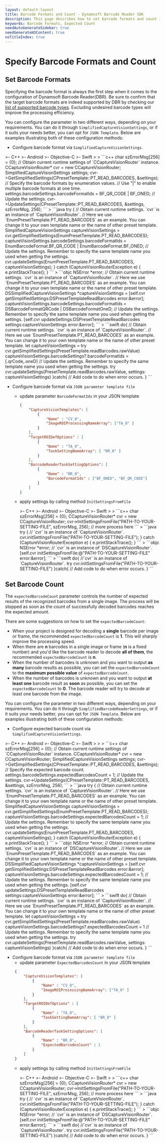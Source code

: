 ```yaml
---
layout: default-layout
title: Barcode Formats and Count - Dynamsoft Barcode Reader SDK
description: This page describes how to set barcode formats and count in Dynamsoft Barcode Reader SDK.
keywords: Barcode Formats, Expected Count
needAutoGenerateSidebar: true
needGenerateH3Content: true
noTitleIndex: true
---
```


# Specify Barcode Formats and Count

## Set Barcode Formats

Specifying the barcode format is always the first step when it comes to the configuration of Dynamsoft Barcode Reader(DBR). Be sure to confirm that the target barcode formats are indeed supported by DBR by checking our [list of supported barcode types](https://www.dynamsoft.com/barcode-types/). Excluding undesired barcode types will improve the processing efficiency. 

You can configure the parameter in two different ways, depending on your requirements. You can do it through `SimplifiedCaptureVisionSettings`, or if it suits your needs better, you can opt for `JSON Template`. Below are examples illustrating both of these configuration methods:

* Configure barcode format via `SimplifiedCaptureVisionSettings`.

<div class="sample-code-prefix template2"></div>
>- C++
>- Android
>- Objective-C
>- Swift
>
>
```c++
char szErrorMsg[256] = {0};
// Obtain current runtime settings of `CCaptureVisionRouter` instance.
CCaptureVisionRouter* cvr = new CCaptureVisionRouter;
SimplifiedCaptureVisionSettings settings;
cvr->GetSimplifiedSettings(CPresetTemplate::PT_READ_BARCODES, &settings);
// Specify the barcode formats by enumeration values.
// Use "|" to enable multiple barcode formats at one time.
settings.barcodeSettings.barcodeFormatIds = BF_QR_CODE | BF_ONED;
// Update the settings.
cvr->UpdateSettings(CPresetTemplate::PT_READ_BARCODES, &settings, szErrorMsg, 256);
```
>
```java
try {
   // Obtain current runtime settings. `cvr` is an instance of `CaptureVisionRouter`.
   // Here we use `EnumPresetTemplate.PT_READ_BARCODES` as an example. You can change it to your own template name or the name of other preset template.
   SimplifiedCaptureVisionSettings captureVisionSettings = cvr.getSimplifiedSettings(EnumPresetTemplate.PT_READ_BARCODES);
   captureVisionSettings.barcodeSettings.barcodeFormatIds = EnumBarcodeFormat.BF_QR_CODE | EnumBarcodeFormat.BF_ONED;
   // Update the settings. Remember to specify the same template name you used when getting the settings.
   cvr.updateSettings(EnumPresetTemplate.PT_READ_BARCODES, captureVisionSettings);
} catch (CaptureVisionRouterException e) {
   e.printStackTrace();
}
```
>
```objc
NSError *error;
// Obtain current runtime settings. `cvr` is an instance of `CaptureVisionRouter`.
// Here we use `EnumPresetTemplate.PT_READ_BARCODES` as an example. You can change it to your own template name or the name of other preset template.
DSSimplifiedCaptureVisionSettings *captureVisionSettings = [self.cvr getSimplifiedSettings:DSPresetTemplateReadBarcodes error:&error];
captureVisionSettings.barcodeSettings.barcodeFormatIds = DSBarcodeFormatQRCode | DSBarcodeFormatOneD;
// Update the settings. Remember to specify the same template name you used when getting the settings.
[self.cvr updateSettings:DSPresetTemplateReadBarcodes settings:captureVisionSettings error:&error];
```
>
```swift
do{
   // Obtain current runtime settings. `cvr` is an instance of `CaptureVisionRouter`.
   // Here we use `EnumPresetTemplate.PT_READ_BARCODES` as an example. You can change it to your own template name or the name of other preset template.
   let captureVisionSettings = try cvr.getSimplifiedSettings(PresetTemplate.readBarcodes.rawValue)
   captureVisionSettings.barcodeSettings?.barcodeFormatIds = [.qrCode,.oneD]
   // Update the settings. Remember to specify the same template name you used when getting the settings.
   try cvr.updateSettings(PresetTemplate.readBarcodes.rawValue, settings: captureVisionSettings)
}catch{
   // Add code to do when error occurs.
}
```

* Configure barcode format via `JSON parameter template file`
  * update parameter `BarcodeFormatIds` in your JSON template
    ```json
    {
        "CaptureVisionTemplates": [
            {
                "Name" : "CV_0",
                "ImageROIProcessingNameArray": ["TA_0" ]
            }       
        ],
        "TargetROIDefOptions" : [
            {
                "Name" : "TA_0",
                "TaskSettingNameArray": [ "BR_0" ]
            }
        ],
        "BarcodeReaderTaskSettingOptions": [
            {
                "Name" : "BR_0",
                "BarcodeFormatIds" : ["BF_ONED", "BF_QR_CODE"]
            }
        ]
    }
    ```

  * apply settings by calling method `InitSettingsFromFile`

    <div class="sample-code-prefix template2"></div>
       >- C++
       >- Android
       >- Objective-C
       >- Swift
       >
    >
    ```c++
    char szErrorMsg[256] = {0};
    CCaptureVisionRouter* cvr = new CCaptureVisionRouter;
    cvr->InitSettingsFromFile("PATH-TO-YOUR-SETTING-FILE", szErrorMsg, 256);
    // more process here
    ```
    >
    ```java
    try {
       // `cvr` is an instance of `CaptureVisionRouter`.
       cvr.initSettingsFromFile("PATH-TO-YOUR-SETTING-FILE");
    } catch (CaptureVisionRouterException e) {
       e.printStackTrace();
    }
    ```
    >
    ```objc
    NSError *error;
    // `cvr` is an instance of `DSCaptureVisionRouter`.
    [self.cvr initSettingsFromFile:@"PATH-TO-YOUR-SETTING-FILE" error:&error];
    ```
    >
    ```swift
    do{
       //`cvr` is an instance of `CaptureVisionRouter`.
       try cvr.initSettingsFromFile("PATH-TO-YOUR-SETTING-FILE")
    }catch{
       // Add code to do when error occurs.
    }
    ```

## Set Barcode Count

The `expectedBarcodeCount` parameter controls the number of expected results of the recognized barcodes from a single image. The process will be stopped as soon as the count of successfully decoded barcodes reaches the expected amount.

There are some suggestions on how to set the `expectedBarcodeCount`:

- When your project is designed for decoding a **single** barcode per image or frame, the recommended `expectedBarcodeCount` is **1**. This will sharply improve the processing speed.
- When there are **n** barcodes in a single image or frame (**n** is a fixed number) and you'd like the barcode reader to decode **all of them**, the recommended `expectedBarcodeCount` is **n**.
- When the number of barcodes is unknown and you want to output **as many** barcode results as possible, you can set the `expectedBarcodeCount` to the **maximum possible value** of `expectedBarcodeCount`.
- When the number of barcodes is unknown and you want to output **at least one** barcode result as **soon** as possible, you can set the `expectedBarcodeCount` to **0**. The barcode reader will try to decode at least one barcode from the image.

You can configure the parameter in two different ways, depending on your requirements. You can do it through `SimplifiedBarcodeReaderSettings`, or if it suits your needs better, you can opt for `JSON Template`. Below are examples illustrating both of these configuration methods:

* Configure expected barcode count via `SimplifiedCaptureVisionSettings`.

<div class="sample-code-prefix template2"></div>
   >- C++
   >- Android
   >- Objective-C
   >- Swift
   >
>
>
```c++
char szErrorMsg[256] = {0};
// Obtain current runtime settings of `CCaptureVisionRouter` instance.
CCaptureVisionRouter* cvr = new CCaptureVisionRouter;
SimplifiedCaptureVisionSettings settings;
cvr->GetSimplifiedSettings(CPresetTemplate::PT_READ_BARCODES, &settings);
// Specify the expected barcode count.
settings.barcodeSettings.expectedBarcodesCount = 1;
// Update the settings.
cvr->UpdateSettings(CPresetTemplate::PT_READ_BARCODES, &settings, szErrorMsg, 256);
```
>
```java
try {
   // Obtain current runtime settings. `cvr` is an instance of `CaptureVisionRouter`.
   // Here we use `EnumPresetTemplate.PT_READ_BARCODES` as an example. You can change it to your own template name or the name of other preset template.
   SimplifiedCaptureVisionSettings captureVisionSettings = cvr.getSimplifiedSettings(EnumPresetTemplate.PT_READ_BARCODES);
   captureVisionSettings.barcodeSettings.expectedBarcodesCount = 1;
   // Update the settings. Remember to specify the same template name you used when getting the settings.
   cvr.updateSettings(EnumPresetTemplate.PT_READ_BARCODES, captureVisionSettings);
} catch (CaptureVisionRouterException e) {
   e.printStackTrace();
}
```
>
```objc
NSError *error;
// Obtain current runtime settings. `cvr` is an instance of `DSCaptureVisionRouter`.
// Here we use `EnumPresetTemplate.PT_READ_BARCODES` as an example. You can change it to your own template name or the name of other preset template.
DSSimplifiedCaptureVisionSettings *captureVisionSettings = [self.cvr getSimplifiedSettings:DSPresetTemplateReadBarcodes error:&error];
captureVisionSettings.barcodeSettings.expectedBarcodesCount = 1;
// Update the settings. Remember to specify the same template name you used when getting the settings.
[self.cvr updateSettings:DSPresetTemplateReadBarcodes settings:captureVisionSettings error:&error];
```
>
```swift
do{
   // Obtain current runtime settings. `cvr` is an instance of `CaptureVisionRouter`.
   // Here we use `EnumPresetTemplate.PT_READ_BARCODES` as an example. You can change it to your own template name or the name of other preset template.
   let captureVisionSettings = try cvr.getSimplifiedSettings(PresetTemplate.readBarcodes.rawValue)
   captureVisionSettings.barcodeSettings?.expectedBarcodesCount = 1
   // Update the settings. Remember to specify the same template name you used when getting the settings.
   try cvr.updateSettings(PresetTemplate.readBarcodes.rawValue, settings: captureVisionSettings)
}catch{
   // Add code to do when error occurs.
}
```

* Configure barcode format via `JSON parameter template file`
  * update parameter `ExpectedBarcodesCount` in your JSON template
   ```json
    {
        "CaptureVisionTemplates": [
            {
                "Name" : "CV_0",
                "ImageROIProcessingNameArray": ["TA_0" ]
            }       
        ],
        "TargetROIDefOptions" : [
            {
                "Name" : "TA_0",
                "TaskSettingNameArray": [ "BR_0" ]
            }
        ],
        "BarcodeReaderTaskSettingOptions": [
            {
                "Name" : "BR_0",
                "ExpectedBarcodesCount" : 1
            }
        ]
    }
   ```
  * apply settings by calling method `InitSettingsFromFile`

    <div class="sample-code-prefix template2"></div>
       >- C++
       >- Android
       >- Objective-C
       >- Swift
       >
    >
    ```c++
    char szErrorMsg[256] = {0};
    CCaptureVisionRouter* cvr = new CCaptureVisionRouter;
    cvr->InitSettingsFromFile("PATH-TO-YOUR-SETTING-FILE", szErrorMsg, 256);
    // more process here
    ```
    >
    ```java
    try {
       // `cvr` is an instance of `CaptureVisionRouter`.
       cvr.initSettingsFromFile("PATH-TO-YOUR-SETTING-FILE");
    } catch (CaptureVisionRouterException e) {
       e.printStackTrace();
    }
    ```
    >
    ```objc
    NSError *error;
    // `cvr` is an instance of `DSCaptureVisionRouter`.
    [self.cvr initSettingsFromFile:@"PATH-TO-YOUR-SETTING-FILE" error:&error];
    ```
    >
    ```swift
    do{
       //`cvr` is an instance of `CaptureVisionRouter`.
       try cvr.initSettingsFromFile("PATH-TO-YOUR-SETTING-FILE")
    }catch{
       // Add code to do when error occurs.
    }
    ```
